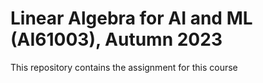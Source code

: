 # Linear Algebra for AI and ML (AI61003), Autumn 2023
This repository contains the assignment for this course
